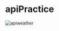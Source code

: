 # apiPractice

![apiweather](https://user-images.githubusercontent.com/36894305/38498447-73aba8ae-3bd2-11e8-96ee-5a4750d26cfa.JPG)
